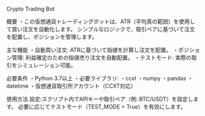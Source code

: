 Crypto Trading Bot

概要
・この仮想通貨トレーディングボットは、ATR（平均真の範囲）を使用して買い注文を自動化します。
シンプルなロジックで、取引ペアに基づいて注文を配置し、ポジションを管理します。

主な機能
・自動買い注文: ATRに基づいて指値を計算し注文を配置。
・ポジション管理: 利益確定のための指値売り注文を自動配置。
・テストモード: 実際の取引をシミュレーション可能。

必要条件
・Python 3.7以上
・必要ライブラリ:
・ccxt
・numpy
・pandas
・datetime
・仮想通貨取引所アカウント（CCXT対応）

使用方法
設定:スクリプト内でAPIキーや取引ペア（例: BTC/USDT）を設定します。
必要に応じてテストモード（TEST_MODE = True）を有効にします。
